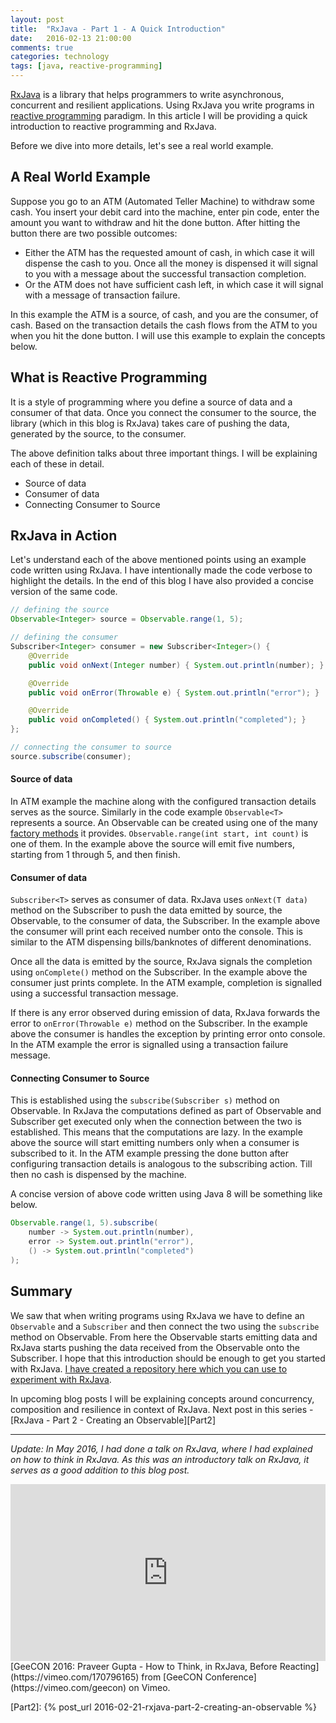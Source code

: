 ```yaml
---
layout: post
title:  "RxJava - Part 1 - A Quick Introduction"
date:   2016-02-13 21:00:00
comments: true
categories: technology
tags: [java, reactive-programming]
---
```


[RxJava][RxJava] is a library that helps programmers to write asynchronous, concurrent and resilient applications. Using 
RxJava you write programs in [reactive programming][ReactiveProgramming] paradigm. In this article I will be 
providing a quick introduction to reactive programming and RxJava.  

Before we dive into more details, let's see a real world example.

## A Real World Example
Suppose you go to an ATM (Automated Teller Machine) to withdraw some cash. You insert your debit card into the 
machine, enter pin code, enter the amount you want to withdraw and hit the done button. After hitting the 
button there are two possible outcomes:

* Either the ATM has the requested amount of cash, in which case it will dispense the cash to you. Once all the money 
is dispensed it will signal to you with a message about the successful transaction completion.
* Or the ATM does not have sufficient cash left, in which case it will signal with a message of transaction failure. 

In this example the ATM is a source, of cash, and you are the consumer, of cash. Based on the transaction details 
the cash flows from the ATM to you when you hit the done button. I will use this example to explain the concepts 
below.

## What is Reactive Programming
It is a style of programming where you define a source of data and a consumer of that data. Once you 
connect the consumer to the source, the library (which in this blog is RxJava) takes care of pushing 
the data, generated by the source, to the consumer. 

The above definition talks about three important things. I will be explaining each of these in detail.

* Source of data
* Consumer of data
* Connecting Consumer to Source

## RxJava in Action
Let's understand each of the above mentioned points using an example code written using RxJava. I have intentionally 
made the code verbose to highlight the details. In the end of this blog I have also provided a concise version of 
the same code. 
  
```java
// defining the source
Observable<Integer> source = Observable.range(1, 5);

// defining the consumer
Subscriber<Integer> consumer = new Subscriber<Integer>() {
    @Override
    public void onNext(Integer number) { System.out.println(number); }

    @Override
    public void onError(Throwable e) { System.out.println("error"); }

    @Override
    public void onCompleted() { System.out.println("completed"); }
};

// connecting the consumer to source
source.subscribe(consumer);
```

#### Source of data
In ATM example the machine along with the configured transaction details serves as the source. Similarly 
in the code example `Observable<T>` represents a source. An Observable can be created using one of the many 
[factory methods][ObservableCreation] it provides. `Observable.range(int start, int count)` is one of them. 
In the example above the source will emit five numbers, starting from 1 through 5, and then finish. 

#### Consumer of data
`Subscriber<T>` serves as consumer of data. RxJava uses `onNext(T data)` method on the Subscriber to push the 
data emitted by source, the Observable, to the consumer of data, the Subscriber. In the example above the 
consumer will print each received number onto the console. This is similar to the ATM dispensing bills/banknotes 
of different denominations. 
 
Once all the data is emitted by the source, RxJava signals the completion using `onComplete()` method on the 
Subscriber. In the example above the consumer just prints complete. In the ATM example, completion is signalled 
using a successful transaction message. 

If there is any error observed during emission of data, RxJava forwards the error to `onError(Throwable e)` 
method on the Subscriber. In the example above the consumer is handles the exception by printing error onto 
console. In the ATM example the error is signalled using a transaction failure message.

#### Connecting Consumer to Source
This is established using the `subscribe(Subscriber s)` method on Observable. In RxJava the computations defined 
as part of Observable and Subscriber get executed only when the connection between the two is established. This means 
that the computations are lazy. In the example above the source will start emitting numbers only when a consumer 
is subscribed to it. In the ATM example  pressing the done button after configuring transaction details is analogous 
to the subscribing action. Till then no cash is dispensed by the machine.

A concise version of above code written using Java 8 will be something like below.

```java
Observable.range(1, 5).subscribe(
    number -> System.out.println(number),
    error -> System.out.println("error"),
    () -> System.out.println("completed")
);
```

## Summary
We saw that when writing programs using RxJava we have to define an `Observable` and a `Subscriber` and then 
connect the two using the `subscribe` method on Observable. From here the Observable starts emitting data and 
RxJava starts pushing the data received from the Observable onto the Subscriber. I hope that this introduction should be 
enough to get you started with RxJava. [I have created a repository here which you can use to experiment 
with RxJava][CodeSample].

In upcoming blog posts I will be explaining concepts around concurrency, composition and resilience in context of RxJava. 
Next post in this series - [RxJava - Part 2 - Creating an Observable][Part2] 

--- 
_Update: In May 2016, I had done a talk on RxJava, where I had explained on how to think in RxJava. As this was an introductory 
talk on RxJava, it serves as a good addition to this blog post._  

<style>.embed-container { position: relative; padding-bottom: 56.25%; height: 0; overflow: hidden; max-width: 100%; } .embed-container iframe, .embed-container object, .embed-container embed { position: absolute; top: 0; left: 0; width: 100%; height: 100%; }</style>
<div class='embed-container'><iframe src='https://player.vimeo.com/video/170796165' frameborder='0' webkitAllowFullScreen mozallowfullscreen allowFullScreen></iframe></div>
[GeeCON 2016: Praveer Gupta - How to Think, in RxJava, Before Reacting](https://vimeo.com/170796165) from [GeeCON Conference](https://vimeo.com/geecon) on Vimeo.
 
[RxJava]: https://github.com/ReactiveX/RxJava
[CodeSample]: https://github.com/praveer09/rxjava-examples
[ObservableCreation]: https://github.com/ReactiveX/RxJava/wiki/Creating-Observables
[ReactiveProgramming]: https://en.wikipedia.org/wiki/Reactive_programming
[Part2]: {% post_url 2016-02-21-rxjava-part-2-creating-an-observable %}
